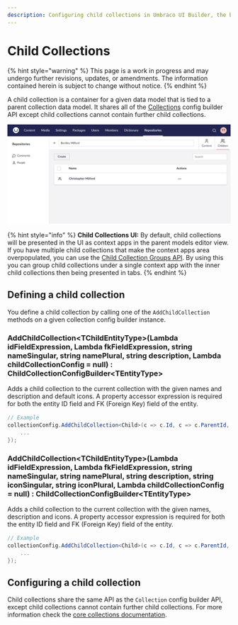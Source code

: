 ```yaml
---
description: Configuring child collections in Umbraco UI Builder, the backoffice UI builder for Umbraco.
---
```


# Child Collections

{% hint style="warning" %}
This page is a work in progress and may undergo further revisions, updates, or amendments. The information contained herein is subject to change without notice.
{% endhint %}

A child collection is a container for a given data model that is tied to a parent collection data model. It shares all of the [Collections](the-basics.md) config builder API except child collections cannot contain further child collections.

![Child Collections](../images/child_collections.png)

{% hint style="info" %}
**Child Collections UI:** By default, child collections will be presented in the UI as context apps in the parent models editor view. If you have multiple child collections that make the context apps area overpopulated, you can use the [Child Collection Groups API](child-collection-groups.md). By using this you can group child collections under a single context app with the inner child collections then being presented in tabs.
{% endhint %}

## Defining a child collection

You define a child collection by calling one of the `AddChildCollection` methods on a given collection config builder instance.

### **AddChildCollection&lt;TChildEntityType&gt;(Lambda idFieldExpression, Lambda fkFieldExpression, string nameSingular, string namePlural, string description, Lambda childCollectionConfig = null) : ChildCollectionConfigBuilder&lt;TEntityType&gt;**

Adds a child collection to the current collection with the given names and description and default icons. A property accessor expression is required for both the entity ID field and FK (Foreign Key) field of the entity.

```csharp
// Example
collectionConfig.AddChildCollection<Child>(c => c.Id, c => c.ParentId, "Child", "Children", "A collection of children", childCollectionConfig => {
    ...
});
```

### **AddChildCollection&lt;TChildEntityType&gt;(Lambda idFieldExpression, Lambda fkFieldExpression, string nameSingular, string namePlural, string description, string iconSingular, string iconPlural, Lambda childCollectionConfig = null) : ChildCollectionConfigBuilder&lt;TEntityType&gt;**

Adds a child collection to the current collection with the given names, description and icons. A property accessor expression is required for both the entity ID field and FK (Foreign Key) field of the entity.

```csharp
// Example
collectionConfig.AddChildCollection<Child>(c => c.Id, c => c.ParentId, "Child", "Children", "A collection of children", "icon-umb-users", "icon-umb-users", childCollectionConfig => {
    ...
});
```

## Configuring a child collection

Child collections share the same API as the `Collection` config builder API, except child collections cannot contain further child collections. For more information check the [core collections documentation](the-basics.md).
